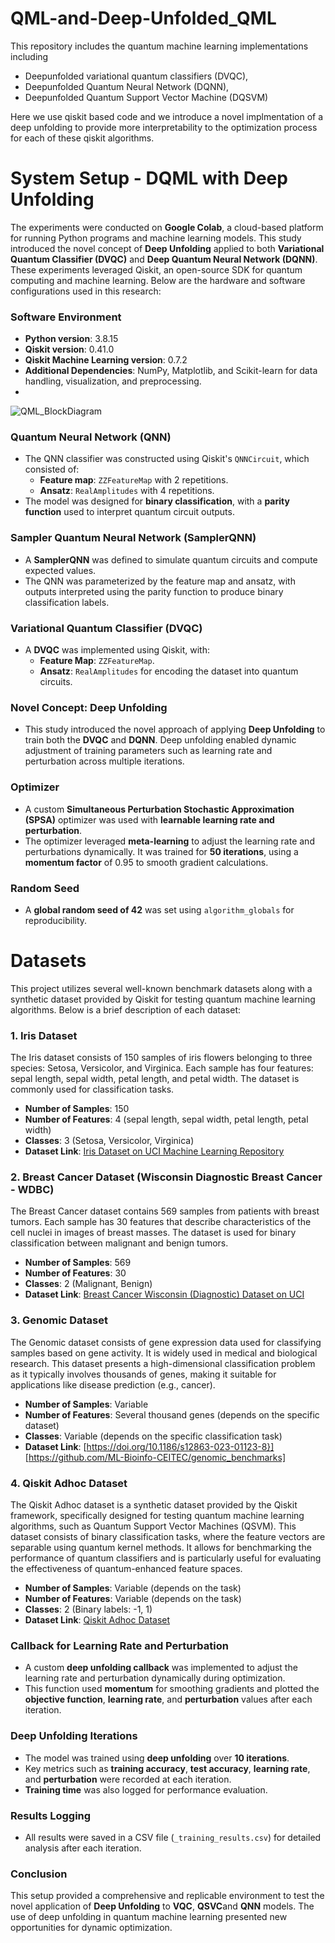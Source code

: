 # QML-and-Deep-Unfolded_QML

This repository includes the quantum machine learning implementations including 
- Deepunfolded variational quantum classifiers (DVQC), 
- Deepunfolded Quantum Neural Network (DQNN), 
- Deepunfolded Quantum Support Vector Machine (DQSVM)


Here we use qiskit based code and we introduce a novel implmentation of a deep unfolding to provide more interpretability to the optimization process for each of these qiskit algorithms. 


# System Setup - DQML with Deep Unfolding

The experiments were conducted on **Google Colab**, a cloud-based platform for running Python programs and machine learning models. This study introduced the novel concept of **Deep Unfolding** applied to both **Variational Quantum Classifier (DVQC)** and **Deep Quantum Neural Network (DQNN)**. These experiments leveraged Qiskit, an open-source SDK for quantum computing and machine learning. Below are the hardware and software configurations used in this research:

### Software Environment

- **Python version**: 3.8.15
- **Qiskit version**: 0.41.0
- **Qiskit Machine Learning version**: 0.7.2
- **Additional Dependencies**: NumPy, Matplotlib, and Scikit-learn for data handling, visualization, and preprocessing.
- 
![QML_BlockDiagram](https://github.com/user-attachments/assets/7d570a11-bd24-42de-b7fe-4267dc49ccd6)

### Quantum Neural Network (QNN)

- The QNN classifier was constructed using Qiskit's `QNNCircuit`, which consisted of:
  - **Feature map**: `ZZFeatureMap` with 2 repetitions.
  - **Ansatz**: `RealAmplitudes` with 4 repetitions.
- The model was designed for **binary classification**, with a **parity function** used to interpret quantum circuit outputs.

### Sampler Quantum Neural Network (SamplerQNN)

- A **SamplerQNN** was defined to simulate quantum circuits and compute expected values.
- The QNN was parameterized by the feature map and ansatz, with outputs interpreted using the parity function to produce binary classification labels.

### Variational Quantum Classifier (DVQC)

- A **DVQC** was implemented using Qiskit, with:
  - **Feature Map**: `ZZFeatureMap`.
  - **Ansatz**: `RealAmplitudes` for encoding the dataset into quantum circuits.

### Novel Concept: Deep Unfolding

- This study introduced the novel approach of applying **Deep Unfolding** to train both the **DVQC** and **DQNN**. Deep unfolding enabled dynamic adjustment of training parameters such as learning rate and perturbation across multiple iterations.

### Optimizer

- A custom **Simultaneous Perturbation Stochastic Approximation (SPSA)** optimizer was used with **learnable learning rate and perturbation**.
- The optimizer leveraged **meta-learning** to adjust the learning rate and perturbations dynamically. It was trained for **50 iterations**, using a **momentum factor** of 0.95 to smooth gradient calculations.

### Random Seed

- A **global random seed of 42** was set using `algorithm_globals` for reproducibility.

# Datasets

This project utilizes several well-known benchmark datasets along with a synthetic dataset provided by Qiskit for testing quantum machine learning algorithms. Below is a brief description of each dataset:

### 1. Iris Dataset
The Iris dataset consists of 150 samples of iris flowers belonging to three species: Setosa, Versicolor, and Virginica. Each sample has four features: sepal length, sepal width, petal length, and petal width. The dataset is commonly used for classification tasks.

- **Number of Samples**: 150
- **Number of Features**: 4 (sepal length, sepal width, petal length, petal width)
- **Classes**: 3 (Setosa, Versicolor, Virginica)
- **Dataset Link**: [Iris Dataset on UCI Machine Learning Repository](https://archive.ics.uci.edu/ml/datasets/iris)

### 2. Breast Cancer Dataset (Wisconsin Diagnostic Breast Cancer - WDBC)
The Breast Cancer dataset contains 569 samples from patients with breast tumors. Each sample has 30 features that describe characteristics of the cell nuclei in images of breast masses. The dataset is used for binary classification between malignant and benign tumors.

- **Number of Samples**: 569
- **Number of Features**: 30
- **Classes**: 2 (Malignant, Benign)
- **Dataset Link**: [Breast Cancer Wisconsin (Diagnostic) Dataset on UCI](https://archive.ics.uci.edu/ml/datasets/Breast+Cancer+Wisconsin+(Diagnostic))

### 3. Genomic Dataset
The Genomic dataset consists of gene expression data used for classifying samples based on gene activity. It is widely used in medical and biological research. This dataset presents a high-dimensional classification problem as it typically involves thousands of genes, making it suitable for applications like disease prediction (e.g., cancer).

- **Number of Samples**: Variable
- **Number of Features**: Several thousand genes (depends on the specific dataset)
- **Classes**: Variable (depends on the specific classification task)
- **Dataset Link**:  [https://doi.org/10.1186/s12863-023-01123-8}] [https://github.com/ML-Bioinfo-CEITEC/genomic_benchmarks]

### 4. Qiskit Adhoc Dataset
The Qiskit Adhoc dataset is a synthetic dataset provided by the Qiskit framework, specifically designed for testing quantum machine learning algorithms, such as Quantum Support Vector Machines (QSVM). This dataset consists of binary classification tasks, where the feature vectors are separable using quantum kernel methods. It allows for benchmarking the performance of quantum classifiers and is particularly useful for evaluating the effectiveness of quantum-enhanced feature spaces.

- **Number of Samples**: Variable (depends on the task)
- **Number of Features**: Variable (depends on the task)
- **Classes**: 2 (Binary labels: -1, 1)
- **Dataset Link**: [Qiskit Adhoc Dataset](https://qiskit.org/)



### Callback for Learning Rate and Perturbation

- A custom **deep unfolding callback** was implemented to adjust the learning rate and perturbation dynamically during optimization.
- This function used **momentum** for smoothing gradients and plotted the **objective function**, **learning rate**, and **perturbation** values after each iteration.

### Deep Unfolding Iterations

- The model was trained using **deep unfolding** over **10 iterations**.
- Key metrics such as **training accuracy**, **test accuracy**, **learning rate**, and **perturbation** were recorded at each iteration.
- **Training time** was also logged for performance evaluation.

### Results Logging

- All results were saved in a CSV file (`_training_results.csv`) for detailed analysis after each iteration.

### Conclusion

This setup provided a comprehensive and replicable environment to test the novel application of **Deep Unfolding** to **VQC**, **QSVC**and **QNN** models. The use of deep unfolding in quantum machine learning presented new opportunities for dynamic optimization.
